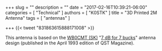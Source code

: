 +++
slug = ""
description = ""
date = "2017-02-16T10:39:21-06:00"
categories = [ "Technical" ]
authors = [ "K0STK" ]
title = "3D Printed 2M Antenna"
tags = [ "antennas" ]

+++
{{< tweet "831863615888171008" >}}

This antenna is based on the [WB0CMT (SK)](http://www.silentkeyhq.com/main.php4?p=bin/NSKALookup.php4&dlnk=&call=WB0CMT&uid=0231445638662163)
"[7 dB for 7 bucks](http://www.arrl.org/files/file/Technology/tis/info/pdf/9304054.pdf)"
antenna design (published in the April 1993 edition of QST Magazine).
<!--more-->
